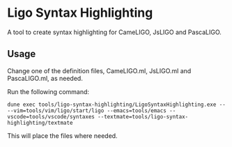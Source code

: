 Ligo Syntax Highlighting
===
A tool to create syntax highlighting for CameLIGO, JsLIGO and PascaLIGO.

Usage
---
Change one of the definition files, CameLIGO.ml, JsLIGO.ml and PascaLIGO.ml, as needed.

Run the following command:

```
dune exec tools/ligo-syntax-highlighting/LigoSyntaxHighlighting.exe -- --vim=tools/vim/ligo/start/ligo --emacs=tools/emacs --vscode=tools/vscode/syntaxes --textmate=tools/ligo-syntax-highlighting/textmate
```

This will place the files where needed.
